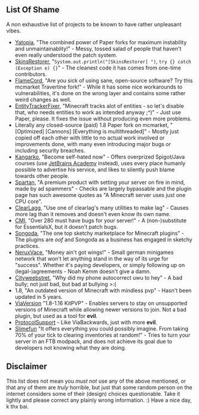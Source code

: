 ## List Of Shame
A non exhaustive list of projects to be known to have rather unpleasant vibes.

* [Yatopia](https://github.com/YatopiaMC/Yatopia), "The combined power of Paper forks for maximum instability and unmaintainablity!" - Messy, tossed salad of people that haven't even really understood the patch system.
* [SkinsRestorer](https://github.com/SkinsRestorer/SkinsRestorerX), "`System.out.println("[SkinsRestorer] ")`, `try {} catch (Exception e) {}`" - The cleanest code it has comes from one-time contributors.
* [FlameCord](https://www.mc-market.org/resources/13492/), "Are you sick of using sane, open-source software? Try this mcmarket Travertine fork!" - While it has some nice workarounds to vulnerabilities, it's done on the wrong layer and contains some rather weird changes as well.
* [EntityTrackerFixer](https://github.com/Esmorall/EntityTrackerFixer), "Minecraft tracks alot of entities - so let's disable that, who needs entities to work as intended anyway ;^)" - Just use Paper, please. It fixes the issue without producing even more problems.
* Literally any closed-source (paid) 1.8 Paper fork on mcmarket, "\[Optimized\] \[Cannons\] \[Everything is multithreaded\]" - Mostly just copied off each other with little to no actual work involved or improvements done, with many even introducing major bugs or including security breaches.
* [Kangarko](https://github.com/kangarko), "Become self-hated now" - Offers overprized Spigot/Java courses (use [JetBrains Academy](https://www.jetbrains.com/academy/) instead), uses every place humanly possible to advertise his service, and likes to silently push blame towards other people.
* [Spartan](https://www.spigotmc.org/resources/spartan-advanced-anti-cheat-hack-blocker.25638/), "A premium product with setting your server on fire in mind, made by ad spammers" - Checks are largely bypassable and the plugin page has such awesome quotes as "A Minecraft server uses just one CPU core".
* [ClearLagg](https://www.spigotmc.org/resources/clearlagg.68271/), "Use one of clearlag's many utilities to make lag" - Causes more lag than it removes and doesn't even know its own name.
* [CMI](https://www.spigotmc.org/resources/cmi.3742/), "Over 280 must have bugs for your server!" - A (non-)substitute for EssentialsX, but it doesn't patch bugs.
* [Songoda](https://songoda.com/marketplace), "The one top sketchy marketplace for Minecraft plugins" - The plugins are *oof* and Songoda as a business has engaged in sketchy practices.
* [NeruxVace](https://neruxvace.net/), "Money ain't got wings!" - Small german minigames network that won't let anything stand in the way of its urge for "success". Whether it's paying developers, or simply following up on (legal-)agreements - Noah Kemm doesn't give a damn.
* [Cityweebstret](https://github.com/Sauilitired), "Why did my phone autocorrect uwu to hey" - A bad bully; not just bad, but bad at bullying >:(
* 1.8, "An outdated version of Minecraft with mindless pvp" - Hasn't been updated in 5 years.
* [ViaVersion](https://github.com/ViaVersion/ViaVersion) "1.8-1.16 KitPVP" - Enables servers to stay on unsupported versions of Minecraft while allowing newer versions to join. Not a bad plugin, but used as a tool for **evil**.
* [ProtocolSupport](https://www.spigotmc.org/resources/protocolsupport.7201/) - Like ViaBackwards, just with more **evil**.
* [Slimefun](https://github.com/Slimefun/Slimefun4) "It offers everything you could possibly imagine. From taking 70% of your tick to clearing inventories at random!" - Tries to turn your server in an FTB modpack, and does not achieve its goal due to developers not knowing what they are doing.

## Disclaimer
This list does not mean you *must not* use any of the above mentioned, or that any of them are *truly* horrible,
but just that some random person on the internet considers some of their (design) choices questionable.
Take it lightly and please correct any plainly wrong information. :) 
Have a nice day, k thx bai.
